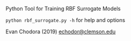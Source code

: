 Python Tool for Training RBF Surrogate Models

`python rbf_surrogate.py -h` for help and options

Evan Chodora (2019)
echodor@clemson.edu
